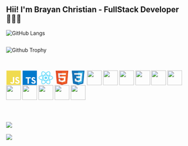 ## Hii! I'm Brayan Christian - FullStack Developer 🧑🏻‍💻


![GitHub Langs](https://github-readme-stats.vercel.app/api/top-langs/?username=Brayan-21&layout=compact&theme=transparent)

##

![Github Trophy](https://github-profile-trophy.vercel.app/?username=Brayan-21&theme=dracula)

##

<div style="display: inline_block"><br>
  
  <img align="center" height="40" width="40" src="https://raw.githubusercontent.com/devicons/devicon/master/icons/javascript/javascript-plain.svg">
  
  <img align="center" height="40" width="40" src="https://raw.githubusercontent.com/devicons/devicon/master/icons/typescript/typescript-plain.svg">
  
  <img align="center" eight="40" width="40" src="https://raw.githubusercontent.com/devicons/devicon/master/icons/react/react-original.svg">
  
  <img align="center" height="40" width="40" src="https://raw.githubusercontent.com/devicons/devicon/master/icons/html5/html5-original.svg">
  
  <img align="center" height="40" width="40" src="https://raw.githubusercontent.com/devicons/devicon/master/icons/css3/css3-original.svg">
  
  <img align="center" height="40" width="40" src="https://cdn.jsdelivr.net/gh/devicons/devicon/icons/angularjs/angularjs-plain.svg" />
  
  <img align="center" height="40" width="40" src="https://cdn.jsdelivr.net/gh/devicons/devicon/icons/ionic/ionic-original.svg" />
          
  <img align="center" height="40" width="40" src="https://cdn.jsdelivr.net/gh/devicons/devicon/icons/java/java-plain.svg" />
  
  <img align="center" height="40" width="40" src="https://cdn.jsdelivr.net/gh/devicons/devicon/icons/tomcat/tomcat-original.svg" />
  
  <img align="center" height="40" width="40" src="https://cdn.jsdelivr.net/gh/devicons/devicon/icons/firebase/firebase-plain.svg" />
  
  <img align="center" height="40" width="40" src="https://cdn.jsdelivr.net/gh/devicons/devicon/icons/postgresql/postgresql-plain.svg" />
  
  <img align="center" height="40" width="40" src="https://cdn.jsdelivr.net/gh/devicons/devicon/icons/linux/linux-original.svg" />

  <img align="center" height="40" width="40" src="https://cdn.jsdelivr.net/gh/devicons/devicon/icons/figma/figma-original.svg" />
      
  <img align="center" height="40" width="40" src="https://cdn.jsdelivr.net/gh/devicons/devicon/icons/android/android-plain.svg" />
          
  <img align="center" height="40" width="40" src="https://cdn.jsdelivr.net/gh/devicons/devicon/icons/gradle/gradle-plain.svg" />
  
  <img align="center" height="40" width="40" src="https://cdn.jsdelivr.net/gh/devicons/devicon/icons/nodejs/nodejs-original-wordmark.svg" />
             
</div>
 
 ##
 
<div style="display: inline_block"><br> 

  <a href="https://www.linkedin.com/in/brayan-christian-66ba85196/" target="_blank"><img src="https://img.shields.io/badge/-LinkedIn-%230077B5?style=for-the-badge&logo=linkedin&logoColor=white" target="_blank"></a>
  
  
  <a href="mailto:brayanchristiann19@gmail.com" target="_blank"><img src="https://img.shields.io/badge/Gmail-D14836?style=for-the-badge&logo=gmail&logoColor=white" target="_blank"></a>
  
</div>

